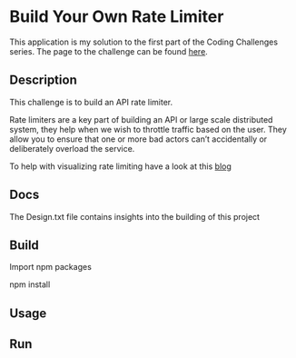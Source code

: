 # Build Your Own Rate Limiter

This application is my solution to the first part of the Coding Challenges series. The page to the challenge can be found [here](https://codingchallenges.fyi/challenges/challenge-rate-limiter/).

## Description

This challenge is to build an API rate limiter.

Rate limiters are a key part of building an API or large scale distributed system, they help when we wish to throttle traffic based on the user. They allow you to ensure that one or more bad actors can’t accidentally or deliberately overload the service.

To help with visualizing rate limiting have a look at this [blog](https://smudge.ai/blog/ratelimit-algorithms)

## Docs

The Design.txt file contains insights into the building of this project

## Build

Import npm packages

npm install

## Usage

## Run
